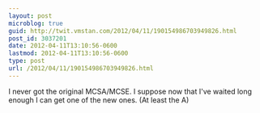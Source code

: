 ```yaml
---
layout: post
microblog: true
guid: http://twit.vmstan.com/2012/04/11/190154986703949826.html
post_id: 3037201
date: 2012-04-11T13:10:56-0600
lastmod: 2012-04-11T13:10:56-0600
type: post
url: /2012/04/11/190154986703949826.html
---
```

I never got the original MCSA/MCSE. I suppose now that I've waited long enough I can get one of the new ones. (At least the A)
